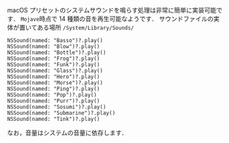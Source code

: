 <!-- title:Swift：macOSのシステムサウンドを鳴らす -->

macOS プリセットのシステムサウンドを鳴らす処理は非常に簡単に実装可能です．
`Mojave`時点で 14 種類の音を再生可能なようです．
サウンドファイルの実体が置いてある場所
`/System/Library/Sounds/`

```swift:NSSound
NSSound(named: "Basso")?.play()
NSSound(named: "Blow")?.play()
NSSound(named: "Bottle")?.play()
NSSound(named: "Frog")?.play()
NSSound(named: "Funk")?.play()
NSSound(named: "Glass")?.play()
NSSound(named: "Hero")?.play()
NSSound(named: "Morse")?.play()
NSSound(named: "Ping")?.play()
NSSound(named: "Pop")?.play()
NSSound(named: "Purr")?.play()
NSSound(named: "Sosumi")?.play()
NSSound(named: "Submarine")?.play()
NSSound(named: "Tink")?.play()
```

なお，音量はシステムの音量に依存します．
